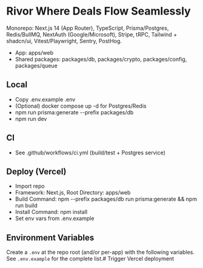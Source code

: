 # Rivor  Where Deals Flow Seamlessly

Monorepo: Next.js 14 (App Router), TypeScript, Prisma/Postgres, Redis/BullMQ, NextAuth (Google/Microsoft), Stripe, tRPC, Tailwind + shadcn/ui, Vitest/Playwright, Sentry, PostHog.

- App: apps/web
- Shared packages: packages/db, packages/crypto, packages/config, packages/queue

## Local
- Copy .env.example  .env
- (Optional) docker compose up -d for Postgres/Redis
- npm run prisma:generate --prefix packages/db
- npm run dev

## CI
- See .github/workflows/ci.yml (build/test + Postgres service)

## Deploy (Vercel)
- Import repo
- Framework: Next.js, Root Directory: apps/web
- Build Command: npm --prefix packages/db run prisma:generate && npm run build
- Install Command: npm install
- Set env vars from .env.example

## Environment Variables

Create a `.env` at the repo root (and/or per-app) with the following variables. See `.env.example` for the complete list.#   T r i g g e r   V e r c e l   d e p l o y m e n t  
 